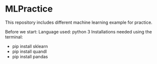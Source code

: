 # MLPractice
This repository includes different machine learning example for practice. 

Before we start: 
Language used: python 3
Installations needed using the terminal:  
- pip install sklearn 
- pip install quandl
- pip install pandas
